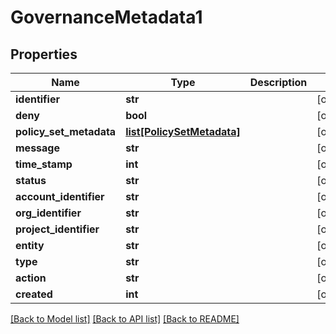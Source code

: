 # GovernanceMetadata1

## Properties
Name | Type | Description | Notes
------------ | ------------- | ------------- | -------------
**identifier** | **str** |  | [optional] 
**deny** | **bool** |  | [optional] 
**policy_set_metadata** | [**list[PolicySetMetadata]**](PolicySetMetadata.md) |  | [optional] 
**message** | **str** |  | [optional] 
**time_stamp** | **int** |  | [optional] 
**status** | **str** |  | [optional] 
**account_identifier** | **str** |  | [optional] 
**org_identifier** | **str** |  | [optional] 
**project_identifier** | **str** |  | [optional] 
**entity** | **str** |  | [optional] 
**type** | **str** |  | [optional] 
**action** | **str** |  | [optional] 
**created** | **int** |  | [optional] 

[[Back to Model list]](../README.md#documentation-for-models) [[Back to API list]](../README.md#documentation-for-api-endpoints) [[Back to README]](../README.md)

